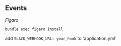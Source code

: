 ## Events

*Figaro*

`bundle exec figaro install`

add `SLACK_WEBHOOK_URL: your_hook` to 'application.yml'
